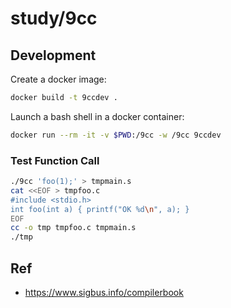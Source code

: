 # study/9cc

## Development

Create a docker image:

```bash
docker build -t 9ccdev .
```

Launch a bash shell in a docker container:

```bash
docker run --rm -it -v $PWD:/9cc -w /9cc 9ccdev
```

### Test Function Call

```bash
./9cc 'foo(1);' > tmpmain.s
cat <<EOF > tmpfoo.c
#include <stdio.h>
int foo(int a) { printf("OK %d\n", a); }
EOF
cc -o tmp tmpfoo.c tmpmain.s
./tmp
```

## Ref

* https://www.sigbus.info/compilerbook
